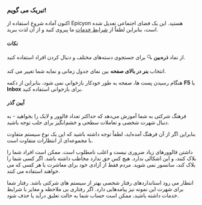 ### تبریک می گویم!
اکنون آماده شروع استفاده از Epicyon هستید. این یک فضای اجتماعی تعدیل شده است، بنابراین لطفاً از [شرایط خدمات](terms/) ما پیروی کنید و از آن لذت ببرید.

#### نکات
از نماد **ذره‌بین** 🔍 برای جستجوی دسته‌های مختلف و دنبال کردن افراد استفاده کنید.

انتخاب **بنر در بالای صفحه** بین نمای جدول زمانی و نمایه شما تغییر می کند.

هنگام رسیدن پست ها، صفحه به طور خودکار بازخوانی نمی شود، بنابراین از دکمه **F5** یا **Inbox** برای بازخوانی استفاده کنید.

#### آیین گذر
فرهنگ شرکتی به شما آموزش می‌دهد که حداکثر تعداد فالوور و لایک را بخواهید - به دنبال شهرت شخصی و تعاملات سطحی و خشم‌انگیز برای جلب توجه باشید.

بنابراین اگر از آن فرهنگ آمده‌اید، لطفاً توجه داشته باشید که این یک نوع سیستم متفاوت با مجموعه‌ای از انتظارات متفاوت است.

داشتن فالوورهای زیاد ضروری نیست و اغلب نامطلوب است. ممکن است افراد شما را بلاک کنند، و این اشکالی ندارد. هیچ کس حق ندارد مخاطب داشته باشد. اگر کسی شما را بلاک کند، سانسور نمی شوید. مردم فقط از آزادی خود برای معاشرت با هر کسی که می خواهند استفاده می کنند.

انتظار می رود استانداردهای رفتار شخصی بهتر از سیستم های شرکتی باشد. رفتار شما برای شهرت این نمونه نیز پیامدهایی دارد. اگر رفتاری بی ملاحظه و مغایر با شرایط خدمات داشته باشید، ممکن است حساب شما به حالت تعلیق درآید یا حذف شود.
